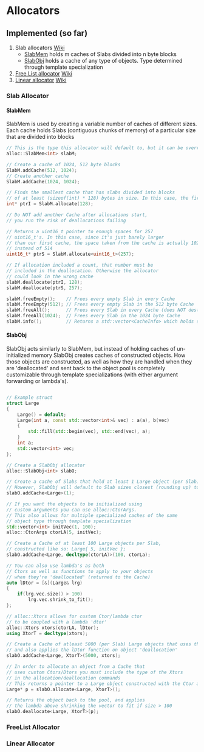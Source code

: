 # Allocators


## Implemented (so far)
1. Slab allocators [Wiki](https://en.wikipedia.org/wiki/Slab_allocation) 
    - [SlabMem](#slabmem) holds m caches of Slabs divided into n byte blocks
    - [SlabObj](#slabobj) holds a cache of any type of objects. Type determined through template specialization
2. [Free List allocator](#freelist-allocator) [Wiki](https://en.wikipedia.org/wiki/Free_list)
3. [Linear allocator](#linear-allocator) [Wiki](https://nfrechette.github.io/2015/05/21/linear_allocator/)

### Slab Allocator
#### SlabMem
SlabMem is used by creating a variable number of caches of different sizes. Each cache holds Slabs (contiguous chunks of memory) of a particular size that are divided into blocks
```cpp
// This is the type this allocator will default to, but it can be overridden
alloc::SlabMem<int> slabM;

// Create a cache of 1024, 512 byte blocks
SlabM.addCache(512, 1024);
// Create another cache
SlabM.addCache(1024, 1024);

// Finds the smallest cache that has slabs divided into blocks
// of at least (sizeof(int) * 128) bytes in size. In this case, the first Cache
int* ptrI = SlabM.allocate(128);

// Do NOT add another Cache after allocations start,
// you run the risk of deallocations failing

// Returns a uint16_t pointer to enough spaces for 257
// uint16_t's. In this case, since it's just barely larger
// than our first cache, the space taken from the cache is actually 1024 bytes
// instead of 514
uint16_t* ptrS = SlabM.allocate<uint16_t>(257);

// If allocation included a count, that number must be 
// included in the deallocation. Otherwise the allocator
// could look in the wrong cache
slabM.deallocate(ptrI, 128);
slabM.deallocate(ptrS, 257);

slabM.freeEmpty();    // Frees every empty Slab in every Cache
slabM.freeEmpty(512); // Frees every empty Slab in the 512 byte Cache
slabM.freeAll();      // Frees every Slab in every Cache (does NOT destruct anything)
slabM.freeAll(1024);  // Frees every Slab in the 1024 byte Cache
slabM.info();         // Returns a std::vector<CacheInfo> which holds stats about that Caches
```

#### SlabObj
SlabObj acts similarly to SlabMem, but instead of holding caches of un-initialized memory SlabObj creates caches of constructed objects. How those objects are constructed, as well as how they are handled when they are 'deallocated' and sent back to the object pool is completely customizable through template specializations (with either argument forwarding or lambda's). 
```cpp

// Example struct
struct Large
{
    Large() = default;
    Large(int a, const std::vector<int>& vec) : a(a), b(vec)
    {
        std::fill(std::begin(vec), std::end(vec), a);
    }
    int a;
    std::vector<int> vec;
};

// Create a SlabObj allocator
alloc::SlabObj<int> slabO;

// Create a cache of Slabs that hold at least 1 Large object (per Slab) using Large's default Ctor.
// However, SlabObj will default to Slab sizes closest (rounding up) to the nearest page size
slabO.addCache<Large>(1); 

// If you want the objects to be initialized using
// custom arguments you can use alloc::CtorArgs.
// This also allows for multiple specialized caches of the same
// object type through template specialization
std::vector<int> initVec(1, 100); 
alloc::CtorArgs ctorLA(5, initVec);

// Create a Cache of at least 100 Large objects per Slab, 
// constructed like so: Large{ 5, initVec };
slabO.addCache<Large, decltype(ctorLA)>(100, ctorLa);

// You can also use lambda's as both
// Ctors as well as functions to apply to your objects
// when they're 'deallocated' (returned to the Cache)
auto lDtor = [&](Large& lrg)
{
    if(lrg.vec.size() > 100)
        lrg.vec.shrink_to_fit();
};

// alloc::Xtors allows for custom Ctor/lambda ctor
// to be coupled with a lambda 'dtor'
alloc::Xtors xtors(ctorLA, lDtor);
using XtorT = decltype(xtors);

// Create a Cache of atleast 5000 (per Slab) Large objects that uses the Ctor above
// and also applies the lDtor function on object 'deallocation'
slabO.addCache<Large, XtorT>(5000, xtors);

// In order to allocate an object from a Cache that
// uses custom Ctors/Dtors you must include the type of the Xtors
// in the allocation/deallocation commands
// This returns a pointer to a Large object constructed with the Ctor above
Large* p = slabO.allocate<Large, XtorT>();

// Returns the object back to the pool, and applies
// the lambda above shrinking the vector to fit if size > 100
slabO.deallocate<Large, XtorT>(p);
```

### FreeList Allocator

### Linear Allocator
